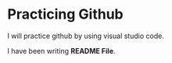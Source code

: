 # Practicing Github

I will practice github by using visual studio code.

I have been writing **README File**.